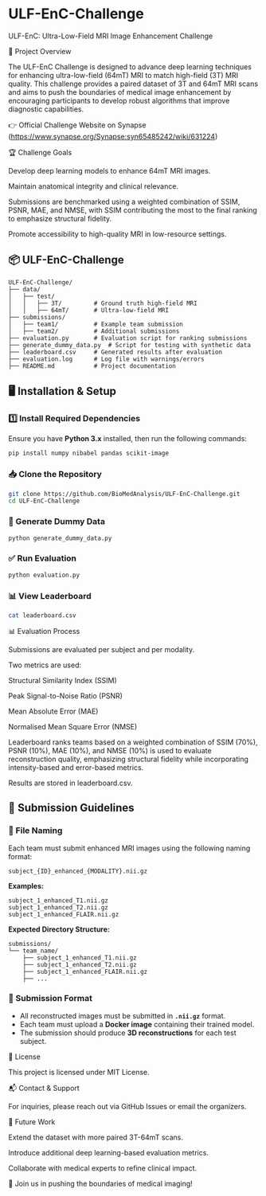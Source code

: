# ULF-EnC-Challenge
ULF-EnC: Ultra-Low-Field MRI Image Enhancement Challenge

📌 Project Overview

The ULF-EnC Challenge is designed to advance deep learning techniques for enhancing ultra-low-field (64mT) MRI to match high-field (3T) MRI quality. This challenge provides a paired dataset of 3T and 64mT MRI scans and aims to push the boundaries of medical image enhancement by encouraging participants to develop robust algorithms that improve diagnostic capabilities.

👉 Official Challenge Website on Synapse (https://www.synapse.org/Synapse:syn65485242/wiki/631224)

🏆 Challenge Goals

Develop deep learning models to enhance 64mT MRI images.

Maintain anatomical integrity and clinical relevance.

Submissions are benchmarked using a weighted combination of SSIM, PSNR, MAE, and NMSE, with SSIM contributing the most to the final ranking to emphasize structural fidelity.

Promote accessibility to high-quality MRI in low-resource settings.

## 📦 ULF-EnC-Challenge

```
ULF-EnC-Challenge/
├── data/
│   ├── test/
│   │   ├── 3T/         # Ground truth high-field MRI
│   │   ├── 64mT/       # Ultra-low-field MRI
├── submissions/
│   ├── team1/          # Example team submission
│   ├── team2/          # Additional submissions
├── evaluation.py       # Evaluation script for ranking submissions
├── generate_dummy_data.py  # Script for testing with synthetic data
├── leaderboard.csv     # Generated results after evaluation
├── evaluation.log      # Log file with warnings/errors
├── README.md           # Project documentation
```

## 🖥️ Installation & Setup

### 1️⃣ Install Required Dependencies

Ensure you have **Python 3.x** installed, then run the following commands:

```bash
pip install numpy nibabel pandas scikit-image
```

### 📥 Clone the Repository

```bash
git clone https://github.com/BioMedAnalysis/ULF-EnC-Challenge.git
cd ULF-EnC-Challenge
```

### 🧪 Generate Dummy Data

```bash
python generate_dummy_data.py
```

### ✅ Run Evaluation

```bash
python evaluation.py
```

### 📊 View Leaderboard

```bash
cat leaderboard.csv
```

📊 Evaluation Process

Submissions are evaluated per subject and per modality.

Two metrics are used:

Structural Similarity Index (SSIM)

Peak Signal-to-Noise Ratio (PSNR)

Mean Absolute Error (MAE)

Normalised Mean Square Error (NMSE)

Leaderboard ranks teams based on a weighted combination of SSIM (70%), PSNR (10%), MAE (10%), and NMSE (10%) is used to evaluate reconstruction quality, emphasizing structural fidelity while incorporating intensity-based and error-based metrics.

Results are stored in leaderboard.csv.

## 🚀 Submission Guidelines

### 🔹 File Naming

Each team must submit enhanced MRI images using the following naming format:

```
subject_{ID}_enhanced_{MODALITY}.nii.gz
```

**Examples:**

```
subject_1_enhanced_T1.nii.gz  
subject_1_enhanced_T2.nii.gz  
subject_1_enhanced_FLAIR.nii.gz  
```

**Expected Directory Structure:**

```
submissions/
└── team_name/
    ├── subject_1_enhanced_T1.nii.gz
    ├── subject_1_enhanced_T2.nii.gz
    ├── subject_1_enhanced_FLAIR.nii.gz
    ├── ...
```

### 🔹 Submission Format

- All reconstructed images must be submitted in **`.nii.gz`** format.
- Each team must upload a **Docker image** containing their trained model.
- The submission should produce **3D reconstructions** for each test subject.


📜 License

This project is licensed under MIT License.

📬 Contact & Support

For inquiries, please reach out via GitHub Issues or email the organizers.

🎯 Future Work

Extend the dataset with more paired 3T-64mT scans.

Introduce additional deep learning-based evaluation metrics.

Collaborate with medical experts to refine clinical impact.

🚀 Join us in pushing the boundaries of medical imaging!

